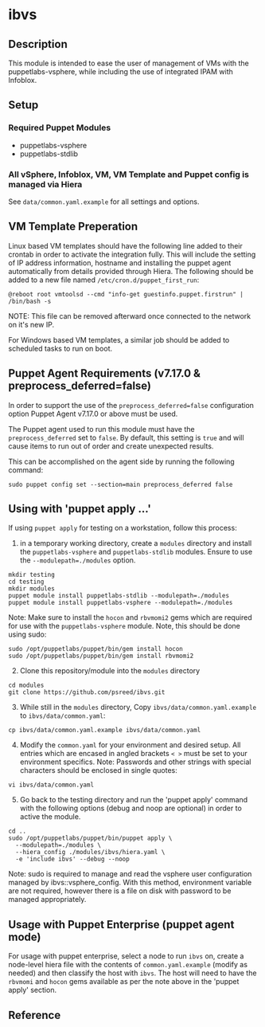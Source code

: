 # ibvs


## Description

This module is intended to ease the user of management of VMs with the 
puppetlabs-vsphere, while including the use of integrated IPAM with Infoblox.

## Setup

### Required Puppet Modules 

* puppetlabs-vsphere
* puppetlabs-stdlib

### All vSphere, Infoblox, VM, VM Template and Puppet config is managed via Hiera

See `data/common.yaml.example` for all settings and options.

## VM Template Preperation

Linux based VM templates should have the following line added to their
crontab in order to activate the integration fully. This will include 
the setting of IP address information, hostname and installing the 
puppet agent automatically from details provided through Hiera.
The following should be added to a new file named 
`/etc/cron.d/puppet_first_run`:
```
@reboot root vmtoolsd --cmd "info-get guestinfo.puppet.firstrun" | /bin/bash -s
```
NOTE: This file can be removed afterward once connected to the 
network on it's new IP.

For Windows based VM templates, a similar job should be added to scheduled 
tasks to run on boot.

## Puppet Agent Requirements (v7.17.0 & preprocess_deferred=false)

In order to support the use of the `preprocess_deferred=false` configuration option
Puppet Agent v7.17.0 or above must be used.

The Puppet agent used to run this module must have the `preprocess_deferred` set 
to `false`. By default, this setting is `true` and will cause items to run out of 
order and create unexpected results.

This can be accomplished on the agent side by running the following command:
 ```
 sudo puppet config set --section=main preprocess_deferred false
 ```

## Using with 'puppet apply ...'

If using `puppet apply` for testing on a workstation, follow this process:

1. in a temporary working directory, create a `modules` directory and 
install the `puppetlabs-vsphere` and `puppetlabs-stdlib` modules. Ensure to
use the `--modulepath=./modules` option.
```
mkdir testing
cd testing
mkdir modules
puppet module install puppetlabs-stdlib --modulepath=./modules
puppet module install puppetlabs-vsphere --modulepath=./modules
```
Note: Make sure to install the `hocon` and `rbvmomi2` gems which are required
for use with the `puppetlabs-vsphere` module. Note, this should be done using sudo:
```
sudo /opt/puppetlabs/puppet/bin/gem install hocon
sudo /opt/puppetlabs/puppet/bin/gem install rbvmomi2
```
2. Clone this repository/module into the `modules` directory
```
cd modules
git clone https://github.com/psreed/ibvs.git
```
3. While still in the `modules` directory, Copy `ibvs/data/common.yaml.example`
to `ibvs/data/common.yaml`:
```
cp ibvs/data/common.yaml.example ibvs/data/common.yaml
```
4. Modify the `common.yaml` for your environment and desired setup. All entries which
are encased in angled brackets `< >` must be set to your environment specifics.
Note: Passwords and other strings with special characters should be enclosed in 
single quotes:
```
vi ibvs/data/common.yaml
```
5. Go back to the testing directory and run the 'puppet apply' command with the 
following options (debug and noop are optional) in order to active the module.
```
cd ..
sudo /opt/puppetlabs/puppet/bin/puppet apply \
  --modulepath=./modules \
  --hiera_config ./modules/ibvs/hiera.yaml \
  -e 'include ibvs' --debug --noop
```
Note: sudo is required to manage and read the vsphere user configuration 
managed by ibvs::vsphere_config. With this method, environment variable are 
not required, however there is a file on disk with password to be managed 
appropriately.

## Usage with Puppet Enterprise (puppet agent mode)

For usage with puppet enterprise, select a node to run `ibvs` on, create a 
node-level hiera file with the contents of `common.yaml.example` (modify as
needed) and then classify the host with `ibvs`. The host will need to have 
the `rbvmomi` and `hocon` gems available as per the note above in the 
'puppet apply' section.

## Reference

